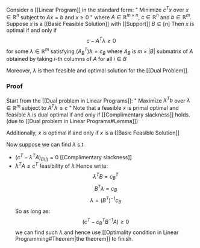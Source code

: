 Consider a [[Linear Program]] in the standard form:
" Minimize $c^Tx$ over $x\in \mathbb{R}^{n}$ subject to $Ax=b$ and $x\geq 0$ "
where $A\in \mathbb{R}^{m\times n}$, $c\in \mathbb{R}^{n}$ and $b\in \mathbb{R}^{m}$.
Suppose $x$ is a [[Basic Feasible Solution]] with [[Support]] $B\subseteq[n]$
Then $x$ is optimal
if and only if
$$
c - A^{T}\lambda \geq 0
$$
for some $\lambda \in \mathbb{R}^{m}$ satisfying $(A_{B}^{T})\lambda=c_{B}$
where $A_{B}$ is $m\times \lvert B \rvert$ submatrix of $A$
obtained by taking $i$-th columns of $A$ for all $i\in B$

Moreover, $\lambda$ is then feasible and optimal solution for the [[Dual Problem]].
### Proof
Start from the [[Dual problem in Linear Programs]]:
" Maximize $\lambda^Tb$ over $\lambda \in \mathbb{R}^{m}$ subject to $A^{T}\lambda\leq c$ "
Note that a feasible $x$ is primal optimal 
and feasible $\lambda$ is dual optimal
if and only if 
[[Complimentary slackness]] holds.
(due to [[Dual problem in Linear Programs#Lemma]])

Additionally, $x$ is optimal
if and only if
$x$ is a [[Basic Feasible Solution]]

Now suppose we can find $\lambda$ s.t.
- $(c^T-\lambda^TA)_{B(i)}=0$ [[Complimentary slackness]]
- $\lambda^TA\leq c^T$ feasibility of $\lambda$
Hence write:
$$\lambda^TB=c_B^T$$
$$B^T\lambda=c_B$$
$$\lambda=(B^T)^{-1}c_B$$
So as long as:
$$(c^T-c_B^TB^{-1}A)\geq 0$$
we can find such $\lambda$ and hence use [[Optimality condition in Linear Programming#Theorem|the theorem]] to finish.